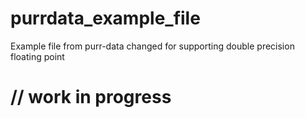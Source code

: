 # purrdata_example_file
Example file from purr-data changed for supporting double precision floating point
# // work in progress
